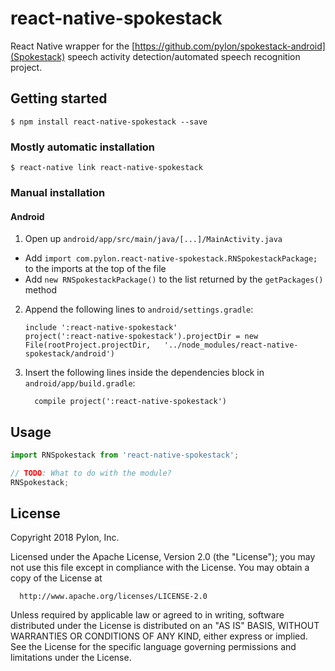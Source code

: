 
# react-native-spokestack

React Native wrapper for the [https://github.com/pylon/spokestack-android](Spokestack) speech activity detection/automated speech recognition project.

## Getting started

`$ npm install react-native-spokestack --save`

### Mostly automatic installation

`$ react-native link react-native-spokestack`

### Manual installation


#### Android

1. Open up `android/app/src/main/java/[...]/MainActivity.java`
  - Add `import com.pylon.react-native-spokestack.RNSpokestackPackage;` to the imports at the top of the file
  - Add `new RNSpokestackPackage()` to the list returned by the `getPackages()` method
2. Append the following lines to `android/settings.gradle`:
  	```
  	include ':react-native-spokestack'
  	project(':react-native-spokestack').projectDir = new File(rootProject.projectDir, 	'../node_modules/react-native-spokestack/android')
  	```
3. Insert the following lines inside the dependencies block in `android/app/build.gradle`:
  	```
      compile project(':react-native-spokestack')
  	```


## Usage
```javascript
import RNSpokestack from 'react-native-spokestack';

// TODO: What to do with the module?
RNSpokestack;
```

## License

Copyright 2018 Pylon, Inc.

  Licensed under the Apache License, Version 2.0 (the "License");
  you may not use this file except in compliance with the License.
  You may obtain a copy of the License at

      http://www.apache.org/licenses/LICENSE-2.0

  Unless required by applicable law or agreed to in writing, software
  distributed under the License is distributed on an "AS IS" BASIS,
  WITHOUT WARRANTIES OR CONDITIONS OF ANY KIND, either express or implied.
  See the License for the specific language governing permissions and
  limitations under the License.
